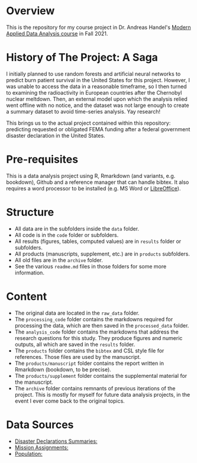 # Overview

This is the repository for my course project in Dr. Andreas Handel's [Modern Applied Data Analysis course](https://andreashandel.github.io/MADAcourse/) in Fall 2021.


# History of The Project: A Saga
I initially planned to use random forests and artificial neural networks to predict burn patient survival in the United States for this project. However, I was unable to access the data in a reasonable timeframe, so I then turned to examining the radioactivity in European countries after the Chernobyl nuclear meltdown. Then, an external model upon which the analysis relied went offline with no notice, and the dataset was not large enough to create a summary dataset to avoid time-series analysis. Yay research!

This brings us to the actual project contained within this repository: predicting requested or obligated FEMA funding after a federal government disaster declaration in the United States.


# Pre-requisites

This is a data analysis project using R, Rmarkdown (and variants, e.g. bookdown), Github and a reference manager that can handle bibtex. It also requires a word processor to be installed (e.g. MS Word or [LibreOffice](https://www.libreoffice.org/)).


# Structure

* All data are in the subfolders inside the `data` folder.
* All code is in the `code` folder or subfolders.
* All results (figures, tables, computed values) are in `results` folder or subfolders.
* All products (manuscripts, supplement, etc.) are in `products` subfolders.
* All old files are in the `archive` folder.
* See the various `readme.md` files in those folders for some more information.


# Content 

* The original data are located in the `raw_data` folder. 
* The `processing_code` folder contains the markdowns required for processing the data, which are then saved in the `processed_data` folder.
* The `analysis_code` folder contains the markdowns that address the research questions for this study. They produce figures and numeric outputs, all which are saved in the `results` folder.
* The `products` folder contains the `bibtex` and CSL style file for references. Those files are used by the manuscript.
* The `products/manuscript` folder contains the report written in Rmarkdown (bookdown, to be precise).
* The `products/supplement` folder contains the supplemental material for the manuscript.
* The `archive` folder contains remnants of previous iterations of the project. This is mostly for myself for future data analysis projects, in the event I ever come back to the original topics.


# Data Sources

* [Disaster Declarations Summaries:](https://www.fema.gov/openfema-data-page/disaster-declarations-summaries-v2)
* [Mission Assignments:](https://www.fema.gov/openfema-data-page/mission-assignments-v1)
* [Population:](https://www.ers.usda.gov/data-products/county-level-data-sets/download-data/)

